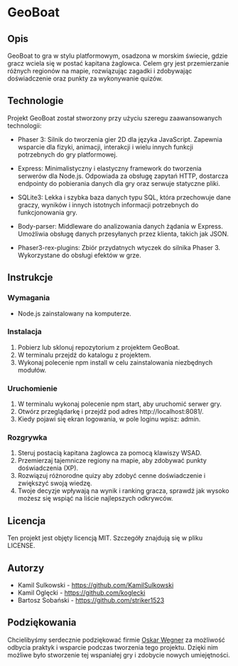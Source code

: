 # GeoBoat
## Opis
GeoBoat to gra w stylu platformowym, osadzona w morskim świecie, gdzie gracz wciela się w postać kapitana żaglowca. Celem gry jest przemierzanie różnych regionów na mapie, rozwiązując zagadki i zdobywając doświadczenie oraz punkty za wykonywanie quizów.

## Technologie
Projekt GeoBoat został stworzony przy użyciu szeregu zaawansowanych technologii:

- Phaser 3: Silnik do tworzenia gier 2D dla języka JavaScript. Zapewnia wsparcie dla fizyki, animacji, interakcji i wielu innych funkcji potrzebnych do gry platformowej.

- Express: Minimalistyczny i elastyczny framework do tworzenia serwerów dla Node.js. Odpowiada za obsługę zapytań HTTP, dostarcza endpointy do pobierania danych dla gry oraz serwuje statyczne pliki.

- SQLite3: Lekka i szybka baza danych typu SQL, która przechowuje dane graczy, wyników i innych istotnych informacji potrzebnych do funkcjonowania gry.

- Body-parser: Middleware do analizowania danych żądania w Express. Umożliwia obsługę danych przesyłanych przez klienta, takich jak JSON.

- Phaser3-rex-plugins: Zbiór przydatnych wtyczek do silnika Phaser 3. Wykorzystane do obsługi efektów w grze.

## Instrukcje
### Wymagania
- Node.js zainstalowany na komputerze.
### Instalacja
1. Pobierz lub sklonuj repozytorium z projektem GeoBoat.
2. W terminalu przejdź do katalogu z projektem.
3. Wykonaj polecenie npm install w celu zainstalowania niezbędnych modułów.
### Uruchomienie
1. W terminalu wykonaj polecenie npm start, aby uruchomić serwer gry.
2. Otwórz przeglądarkę i przejdź pod adres http://localhost:8081/.
3. Kiedy pojawi się ekran logowania, w pole loginu wpisz: admin.
### Rozgrywka
1. Steruj postacią kapitana żaglowca za pomocą klawiszy WSAD.
2. Przemierzaj tajemnicze regiony na mapie, aby zdobywać punkty doświadczenia (XP).
3. Rozwiązuj różnorodne quizy aby zdobyć cenne doświadczenie i zwiększyć swoją wiedzę.
4. Twoje decyzje wpływają na wynik i ranking gracza, sprawdź jak wysoko możesz się wspiąć na liście najlepszych odkrywców.
## Licencja
Ten projekt jest objęty licencją MIT. Szczegóły znajdują się w pliku LICENSE.

## Autorzy
- Kamil Sulkowski - https://github.com/KamilSulkowski
- Kamil Oglęcki - https://github.com/koglecki
- Bartosz Sobański - https://github.com/striker1523

## Podziękowania

Chcielibyśmy serdecznie podziękować firmie [Oskar Wegner](https://oskarwegner.pl) za możliwość odbycia praktyk i wsparcie podczas tworzenia tego projektu. Dzięki nim możliwe było stworzenie tej wspaniałej gry i zdobycie nowych umiejętności.
